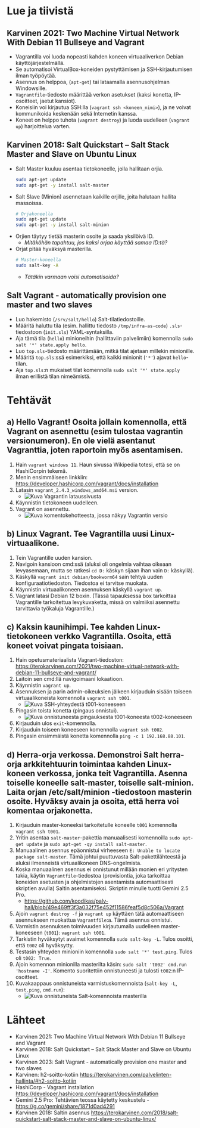 # Lue ja tiivistä

## Karvinen 2021: Two Machine Virtual Network With Debian 11 Bullseye and Vagrant

- Vagrantilla voi luoda nopeasti kahden koneen virtuaaliverkon Debian käyttöjärjestelmällä.
- Se automatisoi VirtualBox-koneiden pystyttämisen ja SSH-kirjautumisen ilman työpöytää.
- Asennus on helppoa, (`apt-get`) tai lataamalla asennusohjelman Windowsille.
- `Vagrantfile`-tiedosto määrittää verkon asetukset (kaksi konetta, IP-osoitteet, jaetut kansiot).
- Koneisiin voi kirjautua SSH:lla (`vagrant ssh <koneen_nimi>`), ja ne voivat kommunikoida keskenään sekä Internetin kanssa.
- Koneet on helppo tuhota (`vagrant destroy`) ja luoda uudelleen (`vagrant up`) harjoittelua varten.

## Karvinen 2018: Salt Quickstart – Salt Stack Master and Slave on Ubuntu Linux

- Salt Master kuuluu asentaa tietokoneelle, jolla hallitaan orjia.
  ```bash
  sudo apt-get update
  sudo apt-get -y install salt-master
  ```
- Salt Slave (Minion) asennetaan kaikille orjille, joita halutaan hallita massoissa.
  ```bash
  # Orjakoneella
  sudo apt-get update
  sudo apt-get -y install salt-minion
  ```
- Orjien täytyy tietää masterin osoite ja saada yksilöivä ID.
  - _Mitäköhän tapahtuu, jos kaksi orjaa käyttää samaa ID:tä?_
- Orjat pitää hyväksyä masterilla.
  ```bash
  # Master-koneella
  sudo salt-key -A
  ```
  - _Tätäkin varmaan voisi automatisoida?_

## Salt Vagrant - automatically provision one master and two slaves

- Luo hakemisto (`/srv/salt/hello`) Salt-tilatiedostoille.
- Määritä haluttu tila (esim. hallittu tiedosto `/tmp/infra-as-code`) `.sls`-tiedostoon (`init.sls`) YAML-syntaksilla.
- Aja tämä tila (`hello`) minioneihin (hallittaviin palvelimiin) komennolla `sudo salt '*' state.apply hello`.
- Luo `top.sls`-tiedosto määrittämään, mitkä tilat ajetaan millekin minionille.
- Määritä `top.sls`:ssä esimerkiksi, että kaikki minionit (`'*'`) ajavat `hello`-tilan.
- Aja `top.sls`:n mukaiset tilat komennolla `sudo salt '*' state.apply` ilman erillistä tilan nimeämistä.

# Tehtävät

## a) Hello Vagrant! Osoita jollain komennolla, että Vagrant on asennettu (esim tulostaa vagrantin versionumeron). En ole vielä asentanut Vagranttia, joten raportoin myös asentamisen.

1.  Hain `vagrant windows 11`. Haun sivussa Wikipedia totesi, että se on HashiCorpin tekemä.
2.  Menin ensimmäiseen linkkiin: https://developer.hashicorp.com/vagrant/docs/installation
3.  Latasin `vagrant_2.4.3_windows_amd64.msi` version. 
    - ![Kuva Vagrantin lataussivusta](https://github.com/user-attachments/assets/7267acab-d7b5-4d8c-9cfe-dc4c8188a64d)
4.  Käynnistin tietokoneen uudelleen.
5.  Vagrant on asennettu.
    - ![Kuva komentokehotteesta, jossa näkyy Vagrantin versio](https://github.com/user-attachments/assets/7f05e3f8-466a-47ff-b86f-8f04b564ebfa)

## b) Linux Vagrant. Tee Vagrantilla uusi Linux-virtuaalikone.

1.  Tein Vagrantille uuden kansion.
2.  Navigoin kansioon cmd:ssä (aluksi oli ongelmia vaihtaa oikeaan levyasemaan, mutta se ratkesi `cd D:` käskyn sijaan ihan vain `D:` käskyllä).
3.  Käskyllä `vagrant init debian/bookworm64` sain tehtyä uuden konfiguraatiotiedoston. Tiedostoa ei tarvitse muokata.
4.  Käynnistin virtuaalikoneen asennuksen käskyllä `vagrant up`.
5.  Vagrant latasi Debian 12 boxin. (Tässä tapauksessa box tarkoittaa Vagrantille tarkoitettua levykuvaketta, missä on valmiiksi asennettu tarvittavia työkaluja Vagrantille.)

## c) Kaksin kaunihimpi. Tee kahden Linux-tietokoneen verkko Vagrantilla. Osoita, että koneet voivat pingata toisiaan.

1.  Hain opetusmateriaalista Vagrant-tiedoston: https://terokarvinen.com/2021/two-machine-virtual-network-with-debian-11-bullseye-and-vagrant/
2.  Laitoin sen cmd:llä navigoimaani lokaatioon.
3.  Käynnistin `vagrant up`.
4.  Asennuksen ja parin admin-oikeuksien jälkeen kirjauduin sisään toiseen virtuaalikoneista komennolla `vagrant ssh t001`. 
    - ![Kuva SSH-yhteydestä t001-koneeseen](https://github.com/user-attachments/assets/f7482c27-3658-4744-8236-e405f0c9f68d)
5.  Pingasin toista konetta (pingaus onnistui). 
    - ![Kuva onnistuneesta pingauksesta t001-koneesta t002-koneeseen](https://github.com/user-attachments/assets/08ae2a5d-2de8-434e-81ac-cd95de3bae0c)
6.  Kirjauduin ulos `exit`-komennolla.
7.  Kirjauduin toiseen koneeseen komennolla `vagrant ssh t002`.
8.  Pingasin ensimmäistä konetta komennolla `ping -c 1 192.168.88.101`.

## d) Herra-orja verkossa. Demonstroi Salt herra-orja arkkitehtuurin toimintaa kahden Linux-koneen verkossa, jonka teit Vagrantilla. Asenna toiselle koneelle salt-master, toiselle salt-minion. Laita orjan /etc/salt/minion -tiedostoon masterin osoite. Hyväksy avain ja osoita, että herra voi komentaa orjakonetta.

1.  Kirjauduin master-koneeksi tarkoitetulle koneelle `t001` komennolla `vagrant ssh t001`.
2.  Yritin asentaa `salt-master`-pakettia manuaalisesti komennoilla `sudo apt-get update` ja `sudo apt-get -qy install salt-master`.
3.  Manuaalinen asennus epäonnistui virheeseen `E: Unable to locate package salt-master`. Tämä johtui puuttuvasta Salt-pakettilähteestä ja aluksi ilmenneistä virtuaalikoneen DNS-ongelmista.
4.  Koska manuaalinen asennus ei onnistunut millään monien eri yritysten takia, käytin `Vagrantfile`-tiedostoa (provisiontia, joka tarkoittaa koneiden asetusten ja ohjelmistojen asentamista automaattisesti skriptien avulla) Saltin asentamiseksi. Skriptin minulle tuotti Gemini 2.5 Pro.
    - https://github.com/koodikas/palv-hall/blob/49e469ff3f3a032f75e452f11586feaf5d8c506a/Vagrant
5.  Ajoin `vagrant destroy -f` ja `vagrant up` käyttäen tätä automaattiseen asennukseen muokattua `Vagrantfile`:a. Tämä asennus onnistui.
6.  Varmistin asennuksen toimivuuden kirjautumalla uudelleen master-koneeseen (`t001`): `vagrant ssh t001`.
7.  Tarkistin hyväksytyt avaimet komennolla `sudo salt-key -L`. Tulos osoitti, että `t002` oli hyväksytty.
8.  Testasin yhteyden minioniin komennolla `sudo salt '*' test.ping`. Tulos oli `t002: True`.
9.  Ajoin komennon minionilla masterilta käsin: `sudo salt 't002' cmd.run 'hostname -I'`. Komento suoritettiin onnistuneesti ja tulosti `t002`:n IP-osoitteet.
10. Kuvakaappaus onnistuneista varmistuskomennoista (`salt-key -L`, `test.ping`, `cmd.run`):
    - ![Kuva onnistuneista Salt-komennoista masterilla](https://github.com/user-attachments/assets/ed25b6f4-f8ca-46bd-be45-b159d0987b73)

# Lähteet

- Karvinen 2021: Two Machine Virtual Network With Debian 11 Bullseye and Vagrant
- Karvinen 2018: Salt Quickstart – Salt Stack Master and Slave on Ubuntu Linux
- Karvinen 2023: Salt Vagrant - automatically provision one master and two slaves
- Karvinen: h2-soitto-kotiin https://terokarvinen.com/palvelinten-hallinta/#h2-soitto-kotiin
- HashiCorp - Vagrant installation https://developer.hashicorp.com/vagrant/docs/installation
- Gemini 2.5 Pro: Tehtävien teossa käytetty keskustelu - https://g.co/gemini/share/1871d0ad4291
- Karvinen 2018: Saltin asennus https://terokarvinen.com/2018/salt-quickstart-salt-stack-master-and-slave-on-ubuntu-linux/
